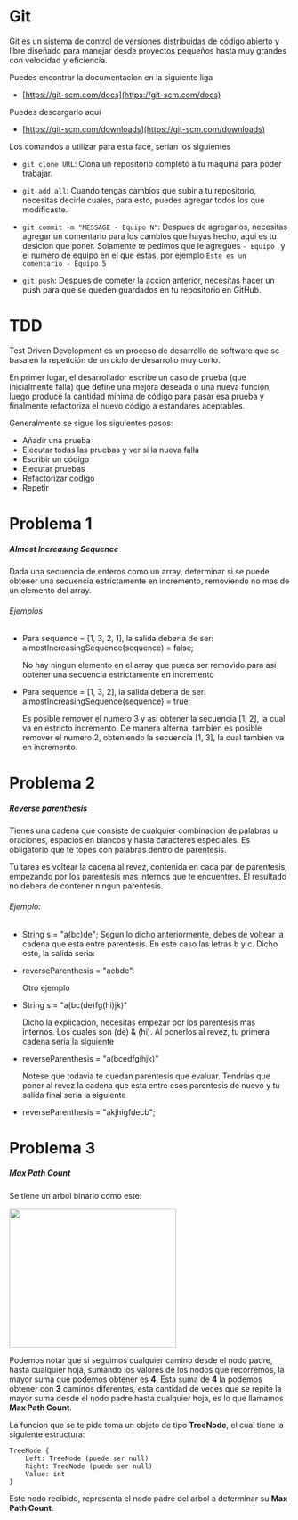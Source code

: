# Git
Git es un sistema de control de versiones distribuidas de código abierto y libre diseñado para manejar desde proyectos pequeños hasta muy grandes con velocidad y eficiencia.

Puedes encontrar la documentacion en la siguiente liga
 - [https://git-scm.com/docs](https://git-scm.com/docs)

Puedes descargarlo aqui
 - [https://git-scm.com/downloads](https://git-scm.com/downloads)

Los comandos a utilizar para esta face, serian los siguientes

 - `git clone URL`: Clona un repositorio completo a tu maquina para poder trabajar.

 - `git add all`: Cuando tengas cambios que subir a tu repositorio, necesitas decirle cuales, para esto, puedes agregar todos los que modificaste.
    
 - `git commit -m "MESSAGE - Equipo N"`: Despues de agregarlos, necesitas agregar un comentario para los cambios que hayas hecho, aqui es tu desicion que poner.
Solamente te pedimos que le agregues `- Equipo ` y el numero de equipo en el que estas, por ejemplo `Este es un comentario - Equipo 5`

 - `git push`: Despues de cometer la accion anterior, necesitas hacer un push para que se queden guardados en tu repositorio en GitHub.



# TDD
Test Driven Development es un proceso de desarrollo de software que se basa en la repetición de un ciclo de desarrollo muy corto.

En primer lugar, el desarrollador escribe un caso de prueba (que inicialmente falla) que define una mejora deseada o una nueva función, luego produce la cantidad mínima de código para pasar esa prueba y finalmente refactoriza el nuevo código a estándares aceptables.

Generalmente se sigue los siguientes pasos:

 - Añadir una prueba
 - Ejecutar todas las pruebas y ver si la nueva falla
 - Escribir un código
 - Ejecutar pruebas
 - Refactorizar codigo
 - Repetir



# Problema 1
##### Almost Increasing Sequence

Dada una secuencia de enteros como un array, determinar si se puede obtener una secuencia estrictamente en incremento, removiendo no mas de un elemento del array.
###### Ejemplos
 - Para sequence = [1, 3, 2, 1], la salida deberia de ser:
almostIncreasingSequence(sequence) = false;

    No hay ningun elemento en el array que pueda ser removido para asi obtener una secuencia estrictamente en incremento
    
 - Para sequence = [1, 3, 2], la salida deberia de ser:
almostIncreasingSequence(sequence) = true;
    
    Es posible remover el numero 3 y asi obtener la secuencia [1, 2], la cual va en estricto incremento.
De manera alterna, tambien es posible remover el numero 2, obteniendo la secuencia [1, 3], la cual tambien va en incremento.



# Problema 2
##### Reverse parenthesis
Tienes una cadena que consiste de cualquier combinacion de palabras u oraciones, espacios en blancos y hasta caracteres especiales.
Es obligatorio que te topes con palabras dentro de parentesis.

Tu tarea es voltear la cadena al revez, contenida en cada par de parentesis, empezando por los parentesis mas internos que te encuentres.
El resultado no debera de contener ningun parentesis.

###### Ejemplo:
 - String s = "a(bc)de";
    Segun lo dicho anteriormente, debes de voltear la cadena que esta entre parentesis.
    En este caso las letras b y c.
    Dicho esto, la salida seria:
 - reverseParenthesis = "acbde".

    Otro ejemplo
 - String s = "a(bc(de)fg(hi)jk)"

    Dicho la explicacion, necesitas empezar por los parentesis mas internos.
    Los cuales son (de) & (hi).
    Al ponerlos al revez, tu primera cadena seria la siguiente
 
 - reverseParenthesis = "a(bcedfgihjk)"
 
    Notese que todavia te quedan parentesis que evaluar.
    Tendrias que poner al revez la cadena que esta entre esos parentesis de nuevo y tu salida final seria la siguiente
    
 - reverseParenthesis = "akjhigfdecb";
 

 
# Problema 3
##### Max Path Count
Se tiene un arbol binario como este:

<img src="https://raw.githubusercontent.com/NSnflores/Sofe-3th/master/tree.png" width="300" height="250" />

Podemos notar que si seguimos cualquier camino desde el nodo padre, hasta cualquier hoja, sumando los valores de los nodos que recorremos, la mayor suma que podemos obtener es **4**.
Esta suma de **4** la podemos obtener con **3** caminos diferentes, esta cantidad de veces que se repite la mayor suma desde el nodo padre hasta cualquier hoja, es lo que llamamos **Max Path Count**.

La funcion que se te pide toma un objeto de tipo **TreeNode**, el cual tiene la siguiente estructura:
```
TreeNode {
    Left: TreeNode (puede ser null)
	Right: TreeNode (puede ser null)
	Value: int
}
```
Este nodo recibido, representa el nodo padre del arbol a determinar su **Max Path Count**.
